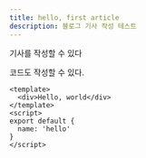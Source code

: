 ```yaml
---
title: hello, first article
description: 블로그 기사 작성 테스트
---
```


기사를 작성할 수 있다

코드도 작성할 수 있다.
```vue[hello.vue]
<template>
  <div>Hello, world</div>
</template>
<script>
export default {
  name: 'hello'
}
</script>
```
